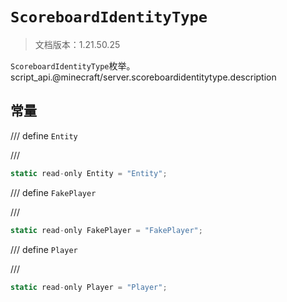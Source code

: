 # `ScoreboardIdentityType`

> 文档版本：1.21.50.25

`ScoreboardIdentityType`枚举。script_api.@minecraft/server.scoreboardidentitytype.description

## 常量

/// define
`Entity`


///

```js
static read-only Entity = "Entity";
```


/// define
`FakePlayer`


///

```js
static read-only FakePlayer = "FakePlayer";
```


/// define
`Player`


///

```js
static read-only Player = "Player";
```

